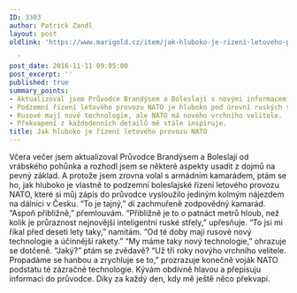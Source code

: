 ```yaml
---
ID: 3303
author: Patrick Zandl
layout: post
oldlink: 'https://www.marigold.cz/item/jak-hluboko-je-rizeni-letoveho-provozu-nato

  '
post_date: 2016-11-11 09:05:00
post_excerpt: ''
published: true
summary_points:
- Aktualizoval jsem Průvodce Brandýsem a Boleslají s novými informacemi.
- Podzemní řízení letového provozu NATO je hluboko pod úrovní ruských střel.
- Rusové mají nové technologie, ale NATO má nového vrchního velitele.
- Překvapení z každodenních detailů mě stále inspiruje.
title: Jak hluboko je řízení letového provozu NATO
---
```


Včera večer jsem aktualizoval Průvodce Brandýsem a Boleslají od vrábského pohůnka a rozhodl jsem se některé aspekty usadit z dojmů na pevný základ. A protože jsem zrovna volal s armádním kamarádem, ptám se ho, jak hluboko je vlastně to podzemní boleslajské řízení letového provozu NATO, které si můj zápis do průvodce vysloužilo jediným kolmým nájezdem na dálnici v Česku. 
“To je tajný,” dí zachmuřeně zodpovědný kamarád. 
“Aspoň přibližně,” přemlouvám. 
“Přibližně je to o patnáct metrů hloub, než kolik je průraznost nejnovější inteligentní ruské střely,” upřesňuje.
“To jsi mi říkal před deseti lety taky,” namítám. “Od té doby mají rusové nový technologie a účinnější rakety.”
“My máme taky nový technologie,” ohrazuje se dotčeně. 
“Jaký?” ptám se zvědavě?
“Už tři roky novýho vrchního velitele. Propadáme se hanbou a zrychluje se to,” prozrazuje konečně voják NATO podstatu té zázračné technologie. 
Kývám obdivně hlavou a přepisuju informaci do průvodce. 
Díky za každý den, kdy mě ještě něco překvapí.